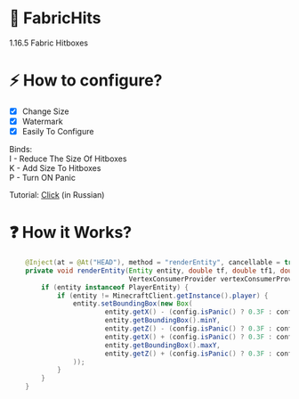 # 🔌 FabricHits
1.16.5 Fabric Hitboxes

# ⚡ How to configure?
- [x] Change Size
- [x] Watermark
- [x] Easily To Configure

Binds:  
I - Reduce The Size Of Hitboxes  
K - Add Size To Hitboxes  
P - Turn ON Panic

Tutorial: [Click](https://www.youtube.com/watch?v=3ZnQzPpPy1o) (in Russian)

# ❓ How it Works?
```java
    @Inject(at = @At("HEAD"), method = "renderEntity", cancellable = true)
    private void renderEntity(Entity entity, double tf, double tf1, double tf2, float tf3, MatrixStack matrixStack,
                              VertexConsumerProvider vertexConsumerProvider, CallbackInfo ci) {
        if (entity instanceof PlayerEntity) {
            if (entity != MinecraftClient.getInstance().player) {
                entity.setBoundingBox(new Box(
                        entity.getX() - (config.isPanic() ? 0.3F : config.getSize()),
                        entity.getBoundingBox().minY,
                        entity.getZ() - (config.isPanic() ? 0.3F : config.getSize()),
                        entity.getX() + (config.isPanic() ? 0.3F : config.getSize()),
                        entity.getBoundingBox().maxY,
                        entity.getZ() + (config.isPanic() ? 0.3F : config.getSize())
                ));
            }
        }
    }

``` 
